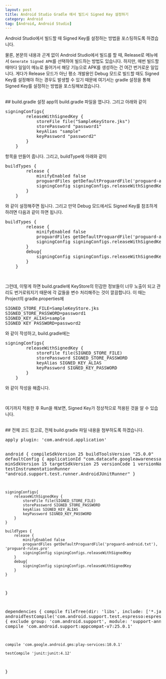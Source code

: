 ```yaml
---
layout: post
title: Android Studio Gradle 에서 빌드시 Signed Key 설정하기
category: Android
tag: [Android, Android Studio]
---
```


Android Studio에서 빌드할 때 Signed Key를 설정하는 방법을 포스팅하도록 하겠습니다.

물론, 본문의 내용과 곤계 없이 Android Studio에서 빌드를 할 때, Release로 메뉴에서
`Generate Signed APK`를 선택하여 빌드하는 방법도 있습니다. 하지만, 매번 빌드할 때마다
일일이 메뉴로 들어가서 해당 기능으로 APK를 생성하는 건 여간 번거로운 일입니다.
게다가 Release 모드가 아닌 평소 개발용인 Debug 모드로 빌드할 때도 Signed Key를
설정해야 하는 경우도 발생할 수 있기 때문에 여기서는 gradle 설정을 통해 Signed Key를
설정하는 방법을 포스팅해보겠습니다.

<br>
## build.gradle 설정
app의 build.gradle 파일을 엽니다. 그리고 아래와 같이
<pre class="prettyprint">signingConfigs{
        releaseWithSignedKey {
            storeFile file("SampleKeyStore.jks")
            storePassword "password1"
            keyAlias "sample"
            keyPassword "password2"
        }
    }
</pre>
항목을 만들어 줍니다. 그리고, buildType에 아래와 같이
<pre class="prettyprint">buildTypes {
        release {
            minifyEnabled false
            proguardFiles getDefaultProguardFile('proguard-android.txt'), 'proguard-rules.pro'
            signingConfig signingConfigs.releaseWithSignedKey
        }
    }
</pre>
와 같이 설정해주면 됩니다. 그리고 만약 Debug 모드에서도 Signed Key를 참조하게 하려면 다음과 같이 하면 됩니다.
<pre class="prettyprint">buildTypes {
        release {
            minifyEnabled false
            proguardFiles getDefaultProguardFile('proguard-android.txt'), 'proguard-rules.pro'
            signingConfig signingConfigs.releaseWithSignedKey
        }
        debug{
            signingConfig signingConfigs.releaseWithSignedKey
        }
    }
</pre>
<br>

그런데, 이렇게 하면 build.gradle에 KeyStore의 민감한 정보들이 너무 노출이 되고 관리도
번거로워지기 때문에 각 값들을 변수 처리해주는 것이 깔끔합니다. 이 때는 Project의 gradle.properties에
<pre class="prettyprint">SIGNED_STORE_FILE=SampleKeyStore.jks
SIGNED_STORE_PASSWORD=password1
SIGNED_KEY_ALIAS=sample
SIGNED_KEY_PASSWORD=password2
</pre>
와 같이 작성하고, build.gradle에는
<pre class="prettyprint">signingConfigs{
        releaseWithSignedKey {
            storeFile file(SIGNED_STORE_FILE)
            storePassword SIGNED_STORE_PASSWORD
            keyAlias SIGNED_KEY_ALIAS
            keyPassword SIGNED_KEY_PASSWORD
        }
    }
</pre>
와 같이 작성을 해줍니다.

<br>

여기까지 적용한 후 Run을 해보면, Signed Key가 정상적으로 적용된 것을 알 수 있습니다.

<br>
## 전체 코드
참고로, 전체 build.gradle 파일 내용을 첨부하도록 하겠습니다.
<pre class="prettyprint">apply plugin: 'com.android.application'

android {
    compileSdkVersion 25
    buildToolsVersion "25.0.0"
    defaultConfig {
        applicationId "com.datacafe.googleawarenessapi"
        minSdkVersion 15
        targetSdkVersion 25
        versionCode 1
        versionName "1.0"
        testInstrumentationRunner "android.support.test.runner.AndroidJUnitRunner"
    }

    signingConfigs{
        releaseWithSignedKey {
            storeFile file(SIGNED_STORE_FILE)
            storePassword SIGNED_STORE_PASSWORD
            keyAlias SIGNED_KEY_ALIAS
            keyPassword SIGNED_KEY_PASSWORD
        }
    }

    buildTypes {
        release {
            minifyEnabled false
            proguardFiles getDefaultProguardFile('proguard-android.txt'), 'proguard-rules.pro'
            signingConfig signingConfigs.releaseWithSignedKey
        }
        debug{
            signingConfig signingConfigs.releaseWithSignedKey
        }
    }
}

dependencies {
    compile fileTree(dir: 'libs', include: ['*.jar'])
    androidTestCompile('com.android.support.test.espresso:espresso-core:2.2.2', {
        exclude group: 'com.android.support', module: 'support-annotations'
    })
    compile 'com.android.support:appcompat-v7:25.0.1'


    compile 'com.google.android.gms:play-services:10.0.1'

    testCompile 'junit:junit:4.12'
}
</pre>
